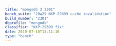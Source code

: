 ```yaml
---
title: "mongodb 3 2301"
bench_suite: "20w29 NXP-29399 cache invalidation"
build_number: "2301"
dbprofile: "mongodb"
classifier: "NXP-29399 fix"
date: 2020-07-16T13:11:10
type: "bench"
---
```

